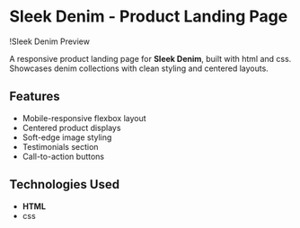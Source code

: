 # Sleek Denim - Product Landing Page

!Sleek Denim Preview

A responsive product landing page for **Sleek Denim**, built with html and css. Showcases denim collections with clean styling and centered layouts.

## Features
- Mobile-responsive flexbox layout
- Centered product displays
- Soft-edge image styling
- Testimonials section
- Call-to-action buttons


## Technologies Used
- **HTML**
- css
